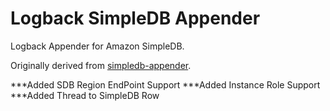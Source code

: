 # Logback SimpleDB Appender

Logback Appender for Amazon SimpleDB.

Originally derived from [simpledb-appender](http://code.google.com/p/simpledb-appender/).

***Added SDB Region EndPoint Support
***Added Instance Role Support
***Added Thread to SimpleDB Row

